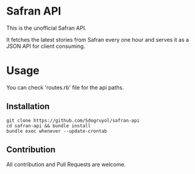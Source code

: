 # Safran API

This is the unofficial Safran API.

It fetches the latest stories from Safran every one hour and serves it as a JSON API for client consuming.

# Usage

You can check 'routes.rb' file for the api paths.


## Installation

	git clone https://github.com/Sdogruyol/safran-api
	cd safran-api && bundle install
	bundle exec whenever --update-crontab
	

## Contribution

All contribution and Pull Requests are welcome.